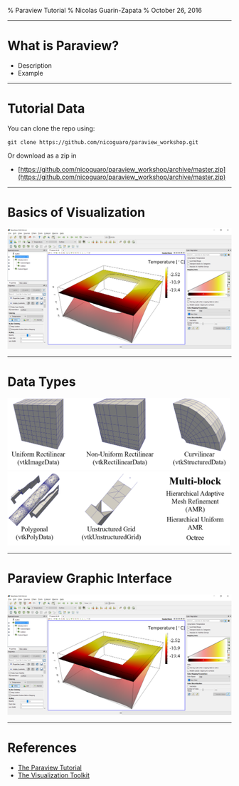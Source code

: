 % Paraview Tutorial
% Nicolas Guarin-Zapata
% October 26, 2016


------------------

# What is Paraview?
- Description
- Example

------------------

# Tutorial Data

You can clone the repo using:

    git clone https://github.com/nicoguaro/paraview_workshop.git

Or download as a zip in

  - [https://github.com/nicoguaro/paraview_workshop/archive/master.zip](https://github.com/nicoguaro/paraview_workshop/archive/master.zip)

------------------

# Basics of Visualization

<img src="../img/Paraview_5.0.png" width=600>

------------------

# Data Types
<img src="../img/Data_types1.png" width=500>
<img src="../img/Data_types2.png" width=500>

------------------

# Paraview Graphic Interface

<img src="../img/Paraview_5.0.png" width=600>



------------------

# References

- [The Paraview Tutorial](http://www.paraview.org/Wiki/The_ParaView_Tutorial)
- [The Visualization Toolkit]()